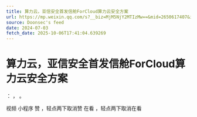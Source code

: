 ```yaml
---
title: 算力云，亚信安全首发信舱ForCloud算力云安全方案
url: https://mp.weixin.qq.com/s?__biz=MjM5NjY2MTIzMw==&mid=2650617407&idx=1&sn=031a12fbc83c8844d38505eea675b2fa
source: Doonsec's feed
date: 2024-07-03
fetch_date: 2025-10-06T17:41:04.639269
---
```


# 算力云，亚信安全首发信舱ForCloud算力云安全方案

：
，
。

视频
小程序
赞
，轻点两下取消赞
在看
，轻点两下取消在看